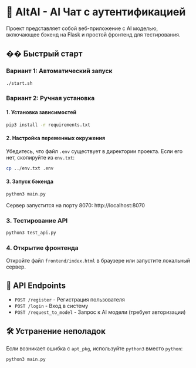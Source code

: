 ﻿# 🤖 AltAI - AI Чат с аутентификацией

Проект представляет собой веб-приложение с AI моделью, включающее бэкенд на Flask и простой фронтенд для тестирования.

## �� Быстрый старт

### Вариант 1: Автоматический запуск
```bash
./start.sh
```

### Вариант 2: Ручная установка

#### 1. Установка зависимостей
```bash
pip3 install -r requirements.txt
```

#### 2. Настройка переменных окружения
Убедитесь, что файл `.env` существует в директории проекта. Если его нет, скопируйте из `env.txt`:
```bash
cp ../env.txt .env
```

#### 3. Запуск бэкенда
```bash
python3 main.py
```
Сервер запустится на порту 8070: http://localhost:8070

### 3. Тестирование API
```bash
python3 test_api.py
```

### 4. Открытие фронтенда
Откройте файл `frontend/index.html` в браузере или запустите локальный сервер.

## 🔧 API Endpoints

- `POST /register` - Регистрация пользователя
- `POST /login` - Вход в систему
- `POST /request_to_model` - Запрос к AI модели (требует авторизации)

## 🛠️ Устранение неполадок

Если возникает ошибка с `apt_pkg`, используйте `python3` вместо `python`:
```bash
python3 main.py
```
